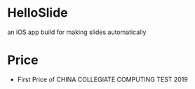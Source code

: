 # HelloSlide
an iOS app build for making slides automatically

# Price
* First Price of CHINA COLLEGIATE COMPUTING TEST 2019
